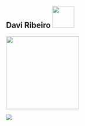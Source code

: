 
  
## Davi Ribeiro <img src="https://github.com/Davi8002/Davi8002/assets/164496370/81302803-6e64-4ab4-afa7-5404dfa98d60" width="60px">



<p align="left">
<img src="https://github.com/Davi8002/Davi8002/assets/164496370/a739ca52-9729-438c-9220-4a464bac7037" width="200" height="200">



![](https://komarev.com/ghpvc/?username=Davi8002&color=red)

